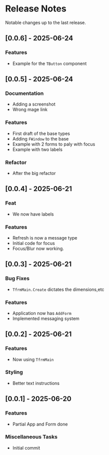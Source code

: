# Release Notes

Notable changes up to the last release.

<!-- generated by git-cliff -->

## [0.0.6] - 2025-06-24

### Features

- Example for the `TButton` component

## [0.0.5] - 2025-06-24

### Documentation

- Adding a screenshot
- Wrong mage link

### Features

- First draft of the base types
- Adding `FWindow` to the base
- Example with 2 forms to paly with focus
- Example with two labels

### Refactor

- After the big refactor

## [0.0.4] - 2025-06-21

### Feat

- We now have labels

### Features

- Refresh is now a message type
- Initial code for focus
- Focus/Blur now working.

## [0.0.3] - 2025-06-21

### Bug Fixes

- `TfrmMain.Create` dictates the dimensions,etc

### Features

- Application now has `AddForm`
- Implemented messaging system

## [0.0.2] - 2025-06-21

### Features

- Now using `TfrmMain`

### Styling

- Better text instructions

## [0.0.1] - 2025-06-20

### Features

- Partial App and Form done

### Miscellaneous Tasks

- Initial commit

